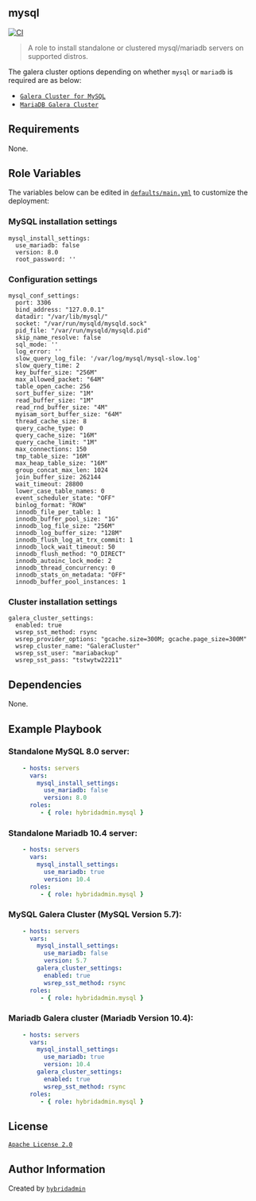 ## mysql
[![CI](https://github.com/hybridadmin/ansible-role-mysql/actions/workflows/build.yml/badge.svg?branch=main)](https://github.com/hybridadmin/ansible-role-mysql/actions/workflows/build.yml)

> A role to install standalone or clustered mysql/mariadb servers on supported distros.

The galera cluster options depending on whether `mysql` or `mariadb` is required are as below:

* [`Galera Cluster for MySQL`](https://galeracluster.com/library/documentation/install-mysql.html)
* [`MariaDB Galera Cluster`](https://galeracluster.com/library/documentation/install-mariadb.html)


## Requirements

None.

## Role Variables

The variables below can be edited in [`defaults/main.yml`](defaults/main.yml) to customize the deployment:


### MySQL installation settings

    mysql_install_settings:
      use_mariadb: false
      version: 8.0
      root_password: ''


### Configuration settings

    mysql_conf_settings:
      port: 3306
      bind_address: "127.0.0.1"
      datadir: "/var/lib/mysql/"
      socket: "/var/run/mysqld/mysqld.sock"
      pid_file: "/var/run/mysqld/mysqld.pid"
      skip_name_resolve: false
      sql_mode: ''
      log_error: ''
      slow_query_log_file: '/var/log/mysql/mysql-slow.log'
      slow_query_time: 2
      key_buffer_size: "256M"
      max_allowed_packet: "64M"
      table_open_cache: 256
      sort_buffer_size: "1M"
      read_buffer_size: "1M"
      read_rnd_buffer_size: "4M"
      myisam_sort_buffer_size: "64M"
      thread_cache_size: 8
      query_cache_type: 0
      query_cache_size: "16M"
      query_cache_limit: "1M"
      max_connections: 150
      tmp_table_size: "16M"
      max_heap_table_size: "16M"
      group_concat_max_len: 1024
      join_buffer_size: 262144
      wait_timeout: 28800
      lower_case_table_names: 0
      event_scheduler_state: "OFF"
      binlog_format: "ROW"
      innodb_file_per_table: 1
      innodb_buffer_pool_size: "1G"
      innodb_log_file_size: "256M"
      innodb_log_buffer_size: "128M"
      innodb_flush_log_at_trx_commit: 1
      innodb_lock_wait_timeout: 50
      innodb_flush_method: "O_DIRECT"
      innodb_autoinc_lock_mode: 2
      innodb_thread_concurrency: 0
      innodb_stats_on_metadata: "OFF"
      innodb_buffer_pool_instances: 1


### Cluster installation settings

    galera_cluster_settings:
      enabled: true
      wsrep_sst_method: rsync
      wsrep_provider_options: "gcache.size=300M; gcache.page_size=300M"
      wsrep_cluster_name: "GaleraCluster"
      wsrep_sst_user: "mariabackup"
      wsrep_sst_pass: "tstwytw22211"


## Dependencies

None.

## Example Playbook

### Standalone MySQL 8.0 server:

```yaml
    - hosts: servers
      vars:
        mysql_install_settings:
          use_mariadb: false
          version: 8.0
      roles:
         - { role: hybridadmin.mysql }
```

### Standalone Mariadb 10.4 server:

```yaml
    - hosts: servers
      vars:
        mysql_install_settings:
          use_mariadb: true
          version: 10.4
      roles:
         - { role: hybridadmin.mysql }
```

### MySQL Galera Cluster (MySQL Version 5.7):

```yaml
    - hosts: servers
      vars:
        mysql_install_settings:
          use_mariadb: false
          version: 5.7
        galera_cluster_settings:
          enabled: true
          wsrep_sst_method: rsync
      roles:
         - { role: hybridadmin.mysql }
```

### Mariadb Galera cluster (Mariadb Version 10.4):

```yaml
    - hosts: servers
      vars:
        mysql_install_settings:
          use_mariadb: true
          version: 10.4
        galera_cluster_settings:
          enabled: true
          wsrep_sst_method: rsync
      roles:
         - { role: hybridadmin.mysql }
```


## License

[`Apache License 2.0`](./LICENSE)


## Author Information

Created by [`hybridadmin`](https://github.com/hybridadmin)
